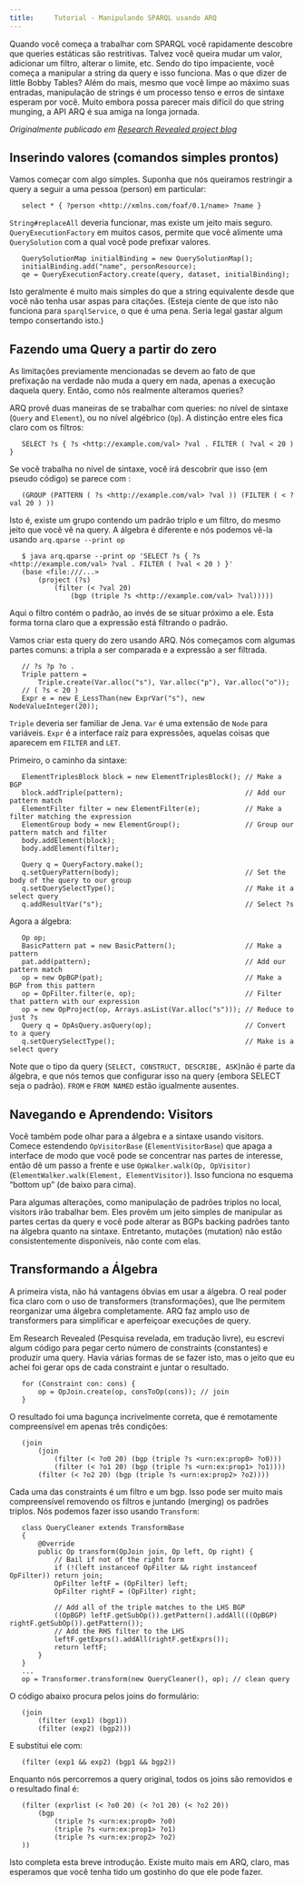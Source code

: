 ```yaml
---
title:     Tutorial - Manipulando SPARQL usando ARQ
---
```


Quando você começa a trabalhar com SPARQL você rapidamente descobre que queries estáticas são restritivas.
 Talvez você queira mudar um valor, adicionar um filtro, alterar o limite, etc. Sendo do tipo impaciente, 
você começa a manipular a string da query e isso funciona. Mas o que dizer de little Bobby Tables? 
Além do mais, mesmo que você limpe ao máximo suas entradas, manipulação de strings é um processo 
tenso e erros de sintaxe esperam por você. Muito embora possa parecer mais difícil do que string munging, 
a API ARQ é sua amiga na longa jornada. 

*Originalmente publicado em  [Research Revealed project
blog](http://researchrevealed.ilrt.bris.ac.uk/?p=35)*

## Inserindo valores (comandos simples prontos)

Vamos começar com algo simples. Suponha que nós queiramos restringir a query a seguir a uma pessoa (person) em particular:

       select * { ?person <http://xmlns.com/foaf/0.1/name> ?name }

`String#replaceAll` deveria funcionar, mas existe um jeito mais seguro. 
`QueryExecutionFactory` em muitos casos, permite que você alimente uma  `QuerySolution`
com a qual você pode prefixar valores.

       QuerySolutionMap initialBinding = new QuerySolutionMap();
       initialBinding.add("name", personResource);
       qe = QueryExecutionFactory.create(query, dataset, initialBinding);

Isto geralmente é muito mais simples do que a string equivalente desde que você não tenha usar aspas para 
citações. (Esteja ciente de que isto não funciona para 
`sparqlService`, o que é uma pena. Seria legal gastar algum tempo consertando isto.)

## Fazendo uma Query a partir do zero

As limitações previamente mencionadas se devem ao fato de que prefixação na verdade não muda a query em nada, 
apenas a execução daquela query. Então, como nós realmente alteramos queries?

ARQ provê duas maneiras de se trabalhar com queries: no nível de sintaxe  (`Query`
and `Element`), ou no nível algébrico  (`Op`). A distinção entre eles fica claro com os filtros:

       SELECT ?s { ?s <http://example.com/val> ?val . FILTER ( ?val < 20 ) }

Se você trabalha no nível de sintaxe, você irá descobrir que isso (em pseudo código) se parece com : 

       (GROUP (PATTERN ( ?s <http://example.com/val> ?val )) (FILTER ( < ?val 20 ) ))

Isto é, existe um grupo contendo um padrão triplo e um filtro, do mesmo jeito que você vê na query. 
A álgebra é diferente e nós podemos vê-la usando  `arq.qparse --print op`

       $ java arq.qparse --print op 'SELECT ?s { ?s <http://example.com/val> ?val . FILTER ( ?val < 20 ) }'
       (base <file:///...>
           (project (?s)
               (filter (< ?val 20)
                   (bgp (triple ?s <http://example.com/val> ?val)))))

Aqui o filtro contém o padrão, ao invés de se situar próximo a ele. Esta forma torna claro que a expressão 
está filtrando o padrão.

Vamos criar esta query do zero usando ARQ. Nós começamos com algumas partes comuns: a tripla a ser comparada 
e a expressão a ser filtrada.


       // ?s ?p ?o .
       Triple pattern =
           Triple.create(Var.alloc("s"), Var.alloc("p"), Var.alloc("o"));
       // ( ?s < 20 )
       Expr e = new E_LessThan(new ExprVar("s"), new NodeValueInteger(20));

`Triple` deveria ser familiar de Jena.  `Var` é uma extensão de `Node`
para variáveis. `Expr` é a interface raíz para expressões, aquelas coisas que aparecem em `FILTER` and `LET`.

Primeiro, o caminho da sintaxe:

       ElementTriplesBlock block = new ElementTriplesBlock(); // Make a BGP
       block.addTriple(pattern);                              // Add our pattern match
       ElementFilter filter = new ElementFilter(e);           // Make a filter matching the expression
       ElementGroup body = new ElementGroup();                // Group our pattern match and filter
       body.addElement(block);
       body.addElement(filter);

       Query q = QueryFactory.make();
       q.setQueryPattern(body);                               // Set the body of the query to our group
       q.setQuerySelectType();                                // Make it a select query
       q.addResultVar("s");                                   // Select ?s

Agora a álgebra:

       Op op;
       BasicPattern pat = new BasicPattern();                 // Make a pattern
       pat.add(pattern);                                      // Add our pattern match
       op = new OpBGP(pat);                                   // Make a BGP from this pattern
       op = OpFilter.filter(e, op);                           // Filter that pattern with our expression
       op = new OpProject(op, Arrays.asList(Var.alloc("s"))); // Reduce to just ?s
       Query q = OpAsQuery.asQuery(op);                       // Convert to a query
       q.setQuerySelectType();                                // Make is a select query

Note que o tipo da query  (`SELECT, CONSTRUCT, DESCRIBE, ASK`)não é parte da álgebra, 
e que nós temos que configurar isso na query (embora SELECT seja o padrão).  `FROM` e `FROM NAMED` 
estão igualmente ausentes.

## Navegando e Aprendendo: Visitors

Você também pode olhar para a álgebra e a sintaxe usando visitors. Comece estendendo `OpVisitorBase` 
(`ElementVisitorBase`) que apaga a interface de modo que você pode se concentrar nas partes de interesse, 
então dê um passo a frente e use `OpWalker.walk(Op, OpVisitor)`
(`ElementWalker.walk(Element, ElementVisitor)`). Isso funciona no esquema “bottom up” (de baixo para cima).

Para algumas alterações, como manipulação de padrões triplos no local, visitors irão trabalhar bem.
 Eles provêm um jeito simples de manipular as partes certas da query e você pode alterar as BGPs backing
 padrões  tanto na álgebra quanto na sintaxe. Entretanto, mutações (mutation) não estão consistentemente
 disponíveis, não conte com elas. 

## Transformando a Álgebra

A primeira vista, não há vantagens óbvias em usar a álgebra. O real poder fica claro com o uso de 
transformers (transformações), que lhe permitem reorganizar uma álgebra completamente. ARQ faz amplo 
uso de transformers para simplificar e aperfeiçoar execuções de query.  

Em Research Revealed (Pesquisa revelada, em tradução livre), eu escrevi algum código para pegar certo 
número de constraints (constantes) e produzir uma query. Havia várias formas de se fazer isto, mas o 
jeito que eu achei foi gerar ops de cada constraint e juntar o resultado.  

       for (Constraint con: cons) {
           op = OpJoin.create(op, consToOp(cons)); // join
       }

O resultado foi uma bagunça incrivelmente correta, que é remotamente compreensível em apenas três condições:

       (join
           (join
               (filter (< ?o0 20) (bgp (triple ?s <urn:ex:prop0> ?o0)))
               (filter (< ?o1 20) (bgp (triple ?s <urn:ex:prop1> ?o1))))
           (filter (< ?o2 20) (bgp (triple ?s <urn:ex:prop2> ?o2))))

Cada uma das constraints é um filtro e um bgp. Isso pode ser muito mais compreensível removendo os
 filtros e juntando (merging) os padrões triplos. Nós podemos fazer isso usando  `Transform`:

       class QueryCleaner extends TransformBase
       {
           @Override
           public Op transform(OpJoin join, Op left, Op right) {
               // Bail if not of the right form
               if (!(left instanceof OpFilter && right instanceof OpFilter)) return join;
               OpFilter leftF = (OpFilter) left;
               OpFilter rightF = (OpFilter) right;

               // Add all of the triple matches to the LHS BGP
               ((OpBGP) leftF.getSubOp()).getPattern().addAll(((OpBGP) rightF.getSubOp()).getPattern());
               // Add the RHS filter to the LHS
               leftF.getExprs().addAll(rightF.getExprs());
               return leftF;
           }
       }
       ...
       op = Transformer.transform(new QueryCleaner(), op); // clean query

O código abaixo procura pelos  joins do formulário:

       (join
           (filter (exp1) (bgp1))
           (filter (exp2) (bgp2)))

E substitui ele com:

       (filter (exp1 && exp2) (bgp1 && bgp2))

Enquanto nós percorremos a query original, todos os joins são removidos e o resultado final é:

       (filter (exprlist (< ?o0 20) (< ?o1 20) (< ?o2 20))
           (bgp
               (triple ?s <urn:ex:prop0> ?o0)
               (triple ?s <urn:ex:prop1> ?o1)
               (triple ?s <urn:ex:prop2> ?o2)
       ))
Isto completa esta breve introdução. Existe muito mais em ARQ, claro, mas esperamos que você tenha tido um gostinho do que ele pode fazer.
